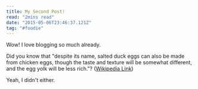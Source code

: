 ```yaml
---
title: My Second Post!
read: "2mins read"
date: "2015-05-06T23:46:37.121Z"
tag: "#foodie"
---
```


Wow! I love blogging so much already.

Did you know that "despite its name, salted duck eggs can also be made from
chicken eggs, though the taste and texture will be somewhat different, and the
egg yolk will be less rich."?
([Wikipedia Link](http://en.wikipedia.org/wiki/Salted_duck_egg))

Yeah, I didn't either.
